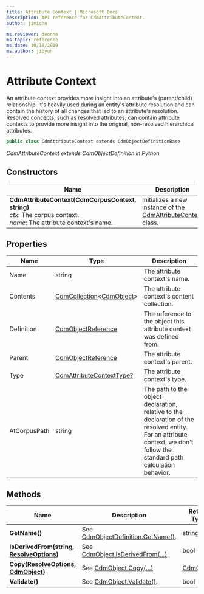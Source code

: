 ```yaml
---
title: Attribute Context | Microsoft Docs
description: API reference for CdmAttributeContext.
author: jinichu

ms.reviewer: deonhe 
ms.topic: reference 
ms.date: 10/18/2019
ms.author: jibyun
---
```


# Attribute Context

An attribute context provides more insight into an attribute's (parent/child) relationship. It's heavily used during an entity's attribute resolution and can contain the history of all changes that led to an attribute's resolution. Resolved concepts, such as resolved attributes, can contain attribute contexts to provide more insight into the original, non-resolved hierarchical attributes.

```csharp
public class CdmAttributeContext extends CdmObjectDefinitionBase
```
*CdmAttributeContext extends CdmObjectDefinition in Python.*

## Constructors
|Name|Description|
|---|---|
|**CdmAttributeContext(CdmCorpusContext, string)**<br/>*ctx*: The corpus context.<br/>*name*: The attribute context's name.|Initializes a new instance of the [CdmAttributeContext](attributecontext.md) class.|

## Properties
|Name|Type|Description|
|---|---|---|
|Name|string|The attribute context's name.|
|Contents|[CdmCollection](collection.md)\<[CdmObject](cdmobject.md)>|The attribute context's content collection.|
|Definition|[CdmObjectReference](cdmobjectreference.md)|The reference to the object this attribute context was defined from.|
|Parent|[CdmObjectReference](cdmobjectreference.md)|The attribute context's parent.|
|Type|[CdmAttributeContextType?](attributecontexttype.md)|The attribute context's type.|
|AtCorpusPath|string|The path to the object declaration, relative to the declaration of the resolved entity. For an attribute context, we don't follow the standard path calculation behavior.|

## Methods
|Name|Description|Return Type|
|---|---|---|
|**GetName()**|See [CdmObjectDefinition.GetName()](cdmobjectdefinition.md#methods).|string|
|**IsDerivedFrom(string, [ResolveOptions](../utilities/resolveoptions.md))**|See [CdmObject.IsDerivedFrom(...)](cdmobject.md#methods).|bool|
|**Copy([ResolveOptions](../utilities/resolveoptions.md), [CdmObject](cdmobject.md))**|See [CdmObject.Copy(...)](cdmobject.md#methods).|[CdmObject](cdmobject.md)|
|**Validate()**|See [CdmObject.Validate()](cdmobject.md#methods).|bool|